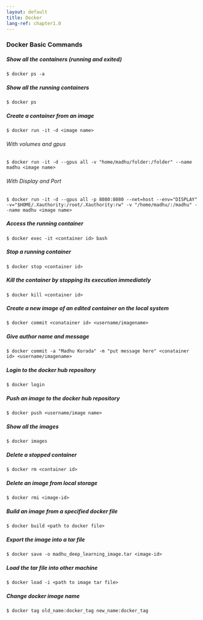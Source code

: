 ```yaml
---
layout: default
title: Docker
lang-ref: chapter1.0
---
```

### Docker Basic Commands

##### Show all the containers (running and exited)

``` $ docker ps -a ```

##### Show all the running containers

``` $ docker ps ```  

##### Create a container from an image

``` $ docker run -it -d <image name> ```
  
###### With volumes and gpus

``` $ docker run -it -d --gpus all -v "home/madhu/folder:/folder" --name madhu <image name> ```

###### With Display and Port 

``` $ docker run -it -d --gpus all -p 8080:8080 --net=host --env="DISPLAY" -v="$HOME/.Xauthority:/root/.Xauthority:rw" -v "/home/madhu/:/madhu" --name madhu <image name> ```

##### Access the running container

``` $ docker exec -it <container id> bash ```

##### Stop a running container

``` $ docker stop <container id> ```

##### Kill the container by stopping its execution immediately

``` $ docker kill <container id> ```

##### Create a new image of an edited container on the local system

``` $ docker commit <conatainer id> <username/imagename> ```
  
##### Give author name and message

``` $ docker commit -a "Madhu Korada" -m "put message here" <conatainer id> <username/imagename> ```

##### Login to the docker hub repository

``` $ docker login ```

##### Push an image to the docker hub repository

``` $ docker push <username/image name> ```

##### Show all the images

``` $ docker images ```

##### Delete a stopped container

``` $ docker rm <container id> ```

##### Delete an image from local storage

``` $ docker rmi <image-id> ```

##### Build an image from a specified docker file

``` $ docker build <path to docker file> ```

##### Export the image into a tar file

``` $ docker save -o madhu_deep_learning_image.tar <image-id> ```

##### Load the tar file into other machine

``` $ docker load -i <path to image tar file> ```

##### Change docker image name

``` $ docker tag old_name:docker_tag new_name:docker_tag  ```
